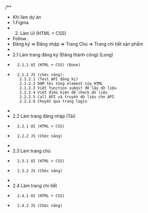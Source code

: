 /\*\*

- Khi làm dự án
- 1.Figma
- 2.  Làm UI (HTML + CSS)
- Follow .
- Đăng ký => Đăng nhập => Trang Chủ => Trang chi tiết sản phẩm
-
- 2.1 Làm trang đăng ký (Đăng thành công) (Long)
-       2.1.1 UI (HTML + CSS) (Done)
-       2.1.2 JS (chức năng):
         2.1.2.1 (Test API đăng kí)
         2.1.2.2 DOM tới từng element của HTML
         2.1.2.3 Viết function submit để lấy dữ liệu
         2.2.2.4 Viết điều kiện để check dữ liệu
         2.2.2.5 Call API và truyền dữ liệu cho API
         2.2.2.6 Chuyển qua trang login
-
- 2.2 Làm trang đăng nhập (Tài)
-       2.2.1 UI (HTML + CSS)
-       2.2.2 JS (Chức năng)
-
- 2.3 Làm trang chủ
-       2.3.1 UI (HTML + CSS)
-       2.3.2 JS (Chức năng)
-
- 2.4 Làm trang chi tiết
-       2.4.1 UI (HTML + CSS)
-       2.4.2 JS (Chức năng)
